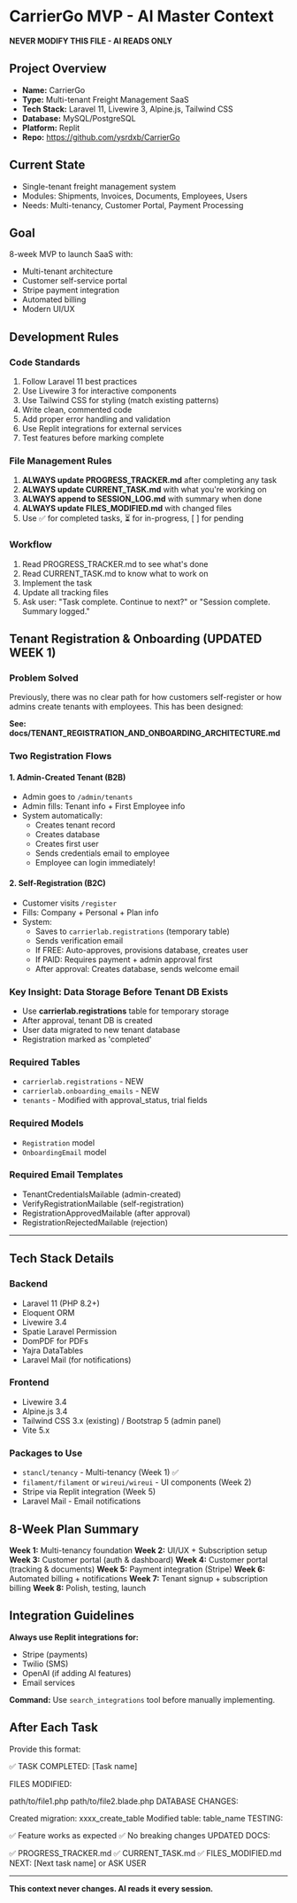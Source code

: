 # CarrierGo MVP - AI Master Context

**NEVER MODIFY THIS FILE - AI READS ONLY**

## Project Overview
- **Name:** CarrierGo
- **Type:** Multi-tenant Freight Management SaaS
- **Tech Stack:** Laravel 11, Livewire 3, Alpine.js, Tailwind CSS
- **Database:** MySQL/PostgreSQL
- **Platform:** Replit
- **Repo:** https://github.com/ysrdxb/CarrierGo

## Current State
- Single-tenant freight management system
- Modules: Shipments, Invoices, Documents, Employees, Users
- Needs: Multi-tenancy, Customer Portal, Payment Processing

## Goal
8-week MVP to launch SaaS with:
- Multi-tenant architecture
- Customer self-service portal
- Stripe payment integration
- Automated billing
- Modern UI/UX

## Development Rules

### Code Standards
1. Follow Laravel 11 best practices
2. Use Livewire 3 for interactive components
3. Use Tailwind CSS for styling (match existing patterns)
4. Write clean, commented code
5. Add proper error handling and validation
6. Use Replit integrations for external services
7. Test features before marking complete

### File Management Rules
1. **ALWAYS update PROGRESS_TRACKER.md** after completing any task
2. **ALWAYS update CURRENT_TASK.md** with what you're working on
3. **ALWAYS append to SESSION_LOG.md** with summary when done
4. **ALWAYS update FILES_MODIFIED.md** with changed files
5. Use ✅ for completed tasks, ⏳ for in-progress, [ ] for pending

### Workflow
1. Read PROGRESS_TRACKER.md to see what's done
2. Read CURRENT_TASK.md to know what to work on
3. Implement the task
4. Update all tracking files
5. Ask user: "Task complete. Continue to next?" or "Session complete. Summary logged."

## Tenant Registration & Onboarding (UPDATED WEEK 1)

### Problem Solved
Previously, there was no clear path for how customers self-register or how admins create tenants with employees. This has been designed:

**See: docs/TENANT_REGISTRATION_AND_ONBOARDING_ARCHITECTURE.md**

### Two Registration Flows

#### 1. Admin-Created Tenant (B2B)
- Admin goes to `/admin/tenants`
- Admin fills: Tenant info + First Employee info
- System automatically:
  - Creates tenant record
  - Creates database
  - Creates first user
  - Sends credentials email to employee
  - Employee can login immediately!

#### 2. Self-Registration (B2C)
- Customer visits `/register`
- Fills: Company + Personal + Plan info
- System:
  - Saves to `carrierlab.registrations` (temporary table)
  - Sends verification email
  - If FREE: Auto-approves, provisions database, creates user
  - If PAID: Requires payment + admin approval first
  - After approval: Creates database, sends welcome email

### Key Insight: Data Storage Before Tenant DB Exists
- Use **carrierlab.registrations** table for temporary storage
- After approval, tenant DB is created
- User data migrated to new tenant database
- Registration marked as 'completed'

### Required Tables
- `carrierlab.registrations` - NEW
- `carrierlab.onboarding_emails` - NEW
- `tenants` - Modified with approval_status, trial fields

### Required Models
- `Registration` model
- `OnboardingEmail` model

### Required Email Templates
- TenantCredentialsMailable (admin-created)
- VerifyRegistrationMailable (self-registration)
- RegistrationApprovedMailable (after approval)
- RegistrationRejectedMailable (rejection)

---

## Tech Stack Details

### Backend
- Laravel 11 (PHP 8.2+)
- Eloquent ORM
- Livewire 3.4
- Spatie Laravel Permission
- DomPDF for PDFs
- Yajra DataTables
- Laravel Mail (for notifications)

### Frontend
- Livewire 3.4
- Alpine.js 3.4
- Tailwind CSS 3.x (existing) / Bootstrap 5 (admin panel)
- Vite 5.x

### Packages to Use
- `stancl/tenancy` - Multi-tenancy (Week 1) ✅
- `filament/filament` or `wireui/wireui` - UI components (Week 2)
- Stripe via Replit integration (Week 5)
- Laravel Mail - Email notifications

## 8-Week Plan Summary

**Week 1:** Multi-tenancy foundation
**Week 2:** UI/UX + Subscription setup
**Week 3:** Customer portal (auth & dashboard)
**Week 4:** Customer portal (tracking & documents)
**Week 5:** Payment integration (Stripe)
**Week 6:** Automated billing + notifications
**Week 7:** Tenant signup + subscription billing
**Week 8:** Polish, testing, launch

## Integration Guidelines

**Always use Replit integrations for:**
- Stripe (payments)
- Twilio (SMS)
- OpenAI (if adding AI features)
- Email services

**Command:** Use `search_integrations` tool before manually implementing.

## After Each Task

Provide this format:

✅ TASK COMPLETED: [Task name]

FILES MODIFIED:

path/to/file1.php
path/to/file2.blade.php
DATABASE CHANGES:

Created migration: xxxx_create_table
Modified table: table_name
TESTING:

✅ Feature works as expected
✅ No breaking changes
UPDATED DOCS:

✅ PROGRESS_TRACKER.md
✅ CURRENT_TASK.md
✅ FILES_MODIFIED.md
NEXT: [Next task name] or ASK USER

---
**This context never changes. AI reads it every session.**